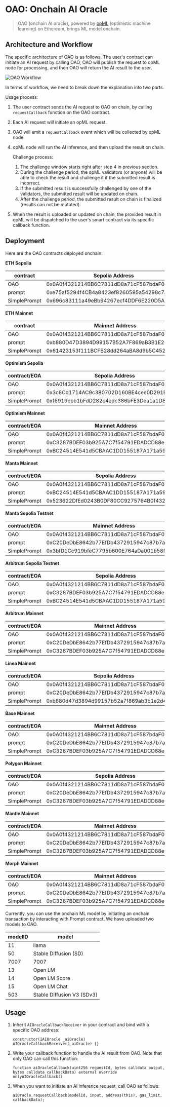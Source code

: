 # OAO: Onchain AI Oracle

> OAO (onchain AI oracle), powered by [opML](https://github.com/hyperoracle/opml) (optimistic machine learning) on Ethereum, brings ML model onchain.

## Architecture and Workflow

The specific architecture of OAO is as follows. The user's contract can initiate an AI request by calling OAO, OAO will publish the request to opML node for processing, and then OAO will return the AI result to the user.

![OAO Workflow](images/OAO.png)

In terms of workflow, we need to break down the explanation into two parts.

Usage process:

1. The user contract sends the AI request to OAO on chain, by calling `requestCallback` function on the OAO contract.
2. Each AI request will initiate an opML request.
3. OAO will emit a `requestCallback` event which will be collected by opML node.
4. opML node will run the AI inference, and then upload the result on chain.
    
    Challenge process:
    
    1. The challenge window starts right after step 4 in previous section.
    2. During the challenge period, the opML validators (or anyone) will be able to check the result and challenge it if the submitted result is incorrect.
    3. If the submitted result is successfully challenged by one of the validators, the submitted result will be updated on chain.
    4. After the challenge period, the submitted result on chain is finalized (results can not be mutated).
5. When the result is uploaded or updated on chain, the provided result in opML will be dispatched to the user's smart contract via its specific callback function.

## Deployment

Here are the OAO contracts deployed onchain:

**ETH Sepolia**

| contract | Sepolia Address |
|--|--|
| OAO    | 0x0A0f4321214BB6C7811dD8a71cF587bdaF03f0A0 |  
| prompt | 0xe75af5294f4CB4a8423ef8260595a54298c7a2FB |
| SimplePrompt | 0x696c83111a49eBb94267ecf4DDF6E220D5A80129 |

**ETH Mainnet**

| contract | Mainnet Address |
|--|--|
| OAO    | 0x0A0f4321214BB6C7811dD8a71cF587bdaF03f0A0 |  
| prompt | 0xb880D47D3894D99157B52A7F869aB3B1E2D4349d |
| SimplePrompt | 0x61423153f111BCFB28dd264aBA8d9b5C452228D2 | 

**Optimism Sepolia**

| contract/EOA | Sepolia Address |
|--|--|
| OAO    | 0x0A0f4321214BB6C7811dD8a71cF587bdaF03f0A0 |  
| prompt | 0x3c8Cd1714AC9c380702D160BE4cee0D291Eb89C0 |
| SimplePrompt | 0xf6919ebb1bFdD282c4edc386bFE3Dea1a1D8AC16 | 

**Optimism Mainnet**

| contract/EOA | Mainnet Address |
|--|--|
| OAO    | 0x0A0f4321214BB6C7811dD8a71cF587bdaF03f0A0 |  
| prompt | 0xC3287BDEF03b925A7C7f54791EDADCD88e632CcD |
| SimplePrompt | 0xBC24514E541d5CBAAC1DD155187A171a593e5CF6 | 

**Manta Mainnet**

| contract/EOA | Sepolia Address |
|--|--|
| OAO    | 0x0A0f4321214BB6C7811dD8a71cF587bdaF03f0A0 |  
| prompt | 0xBC24514E541d5CBAAC1DD155187A171a593e5CF6 |
| SimplePrompt | 0x523622DfEd0243B0DF80CC9275764B0f432D33E3 | 

**Manta Sepolia Testnet**

| contract/EOA | Mainnet Address |
|--|--|
| OAO    | 0x0A0f4321214BB6C7811dD8a71cF587bdaF03f0A0 |  
| prompt | 0xC20DeDbE8642b77EfDb4372915947c87b7a526bD |
| SimplePrompt | 0x3bfD1Cc919bfeC7795b600E764aDa001b58f122a | 

**Arbitrum Sepolia Testnet**

| contract/EOA | Sepolia Address |
|--|--|
| OAO    | 0x0A0f4321214BB6C7811dD8a71cF587bdaF03f0A0 |  
| prompt | 0xC3287BDEF03b925A7C7f54791EDADCD88e632CcD |
| SimplePrompt | 0xBC24514E541d5CBAAC1DD155187A171a593e5CF6 | 

**Arbitrum Mainnet**

| contract/EOA | Mainnet Address |
|--|--|
| OAO    | 0x0A0f4321214BB6C7811dD8a71cF587bdaF03f0A0 |  
| prompt | 0xC20DeDbE8642b77EfDb4372915947c87b7a526bD |
| SimplePrompt | 0xC3287BDEF03b925A7C7f54791EDADCD88e632CcD | 

**Linea Mainnet**

| contract/EOA | Sepolia Address |
|--|--|
| OAO    | 0x0A0f4321214BB6C7811dD8a71cF587bdaF03f0A0 |  
| prompt | 0xC20DeDbE8642b77EfDb4372915947c87b7a526bD |
| SimplePrompt | 0xb880d47d3894d99157b52a7f869ab3b1e2d4349d | 

**Base Mainnet**

| contract/EOA | Mainnet Address |
|--|--|
| OAO    | 0x0A0f4321214BB6C7811dD8a71cF587bdaF03f0A0 |  
| prompt | 0xC20DeDbE8642b77EfDb4372915947c87b7a526bD |
| SimplePrompt | 0xC3287BDEF03b925A7C7f54791EDADCD88e632CcD | 

**Polygon Mainnet**

| contract/EOA | Sepolia Address |
|--|--|
| OAO    | 0x0A0f4321214BB6C7811dD8a71cF587bdaF03f0A0 |  
| prompt | 0xC20DeDbE8642b77EfDb4372915947c87b7a526bD |
| SimplePrompt | 0xC3287BDEF03b925A7C7f54791EDADCD88e632CcD | 

**Mantle Mainnet**

| contract/EOA | Mainnet Address |
|--|--|
| OAO    | 0x0A0f4321214BB6C7811dD8a71cF587bdaF03f0A0 |  
| prompt | 0xC20DeDbE8642b77EfDb4372915947c87b7a526bD |
| SimplePrompt | 0xC3287BDEF03b925A7C7f54791EDADCD88e632CcD | 

**Morph Mainnet**

| contract/EOA | Mainnet Address |
|--|--|
| OAO    | 0x0A0f4321214BB6C7811dD8a71cF587bdaF03f0A0 |  
| prompt | 0xC20DeDbE8642b77EfDb4372915947c87b7a526bD |
| SimplePrompt | 0xC3287BDEF03b925A7C7f54791EDADCD88e632CcD | 

Currently, you can use the onchain ML model by initiating an onchain transaction by interacting with Prompt contract. We have uploaded two models to OAO.

| modelID | model| 
| -- | -- |
| 11      | llama                      |
| 50      | Stable Diffusion (SD)      |
| 7007    | 7007                       |
| 13      | Open LM                    |
| 14      | Open LM Score              |
| 15      | Open LM Chat               |
| 503     | Stable Diffusion V3 (SDv3) |

## Usage

1. Inherit `AIOracleCallbackReceiver`  in your contract and bind with a specific OAO address:
    ```solidity
    constructor(IAIOracle _aiOracle) AIOracleCallbackReceiver(_aiOracle) {}
    ```
2. Write your callback function to handle the AI result from OAO. Note that only OAO can call this function:
    ```solidity
    function aiOracleCallback(uint256 requestId, bytes calldata output, bytes calldata callbackData) external override onlyAIOracleCallback()
    ```
3. When you want to initiate an AI inference request, call OAO as follows:
    ```solidity
    aiOracle.requestCallback(modelId, input, address(this), gas_limit, callbackData);
    ```
